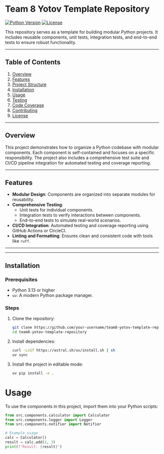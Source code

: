 # Team 8 Yotov Template Repository

[![Python Version](https://img.shields.io/badge/python-3.13-blue)](https://www.python.org/)
[![License](https://img.shields.io/badge/license-Apache%202.0-green)](LICENSE)

This repository serves as a template for building modular Python projects. It includes reusable components, unit tests, integration tests, and end-to-end tests to ensure robust functionality.

---

## Table of Contents

1. [Overview](#overview)
2. [Features](#features)
3. [Project Structure](#project-structure)
4. [Installation](#installation)
5. [Usage](#usage)
6. [Testing](#testing)
7. [Code Coverage](#code-coverage)
8. [Contributing](#contributing)
9. [License](#license)

---

## Overview

This project demonstrates how to organize a Python codebase with modular components. Each component is self-contained and focuses on a specific responsibility. The project also includes a comprehensive test suite and CI/CD pipeline integration for automated testing and coverage reporting.

---

## Features

- **Modular Design**: Components are organized into separate modules for reusability.
- **Comprehensive Testing**:
  - Unit tests for individual components.
  - Integration tests to verify interactions between components.
  - End-to-end tests to simulate real-world scenarios.
- **CI/CD Integration**: Automated testing and coverage reporting using GitHub Actions or CircleCI.
- **Linting and Formatting**: Ensures clean and consistent code with tools like `ruff`.

---


---

## Installation

### Prerequisites

- Python 3.13 or higher
- `uv`: A modern Python package manager.

### Steps

1. Clone the repository:
   ```bash
   git clone https://github.com/your-username/team8-yotov-template-repository.git
   cd team8-yotov-template-repository
2. Install dependencies:
   ```bash
   curl -LsSf https://astral.sh/uv/install.sh | sh
   uv sync
3. Install the project in editable mode:
   ```bash
   uv pip install -e .

# Usage

To use the components in this project, import them into your Python scripts:

```python
from src.components.calculator import Calculator
from src.components.logger import Logger
from src.components.notifier import Notifier

# Example usage
calc = Calculator()
result = calc.add(2, 3)
print(f"Result: {result}")

   
